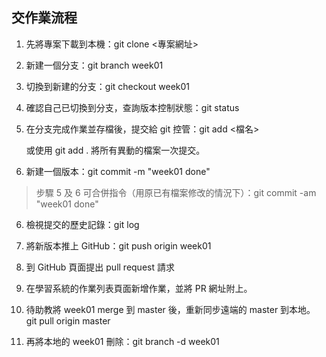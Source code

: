 ## 交作業流程

1. 先將專案下載到本機：git clone <專案網址>

2. 新建一個分支：git branch week01

3. 切換到新建的分支：git checkout week01

4. 確認自己已切換到分支，查詢版本控制狀態：git status

5. 在分支完成作業並存檔後，提交給 git 控管：git add <檔名>

   或使用 git add . 將所有異動的檔案一次提交。

6. 新建一個版本：git commit -m "week01 done"

> 步驟 5 及 6 可合併指令（用原已有檔案修改的情況下）：git commit -am "week01 done"

6. 檢視提交的歷史記錄：git log

7. 將新版本推上 GitHub：git push origin week01

8. 到 GitHub 頁面提出 pull request 請求

9. 在學習系統的作業列表頁面新增作業，並將 PR 網址附上。

10. 待助教將 week01 merge 到 master 後，重新同步遠端的 master 到本地。
    git pull origin master

11. 再將本地的 week01 刪除：git branch -d week01